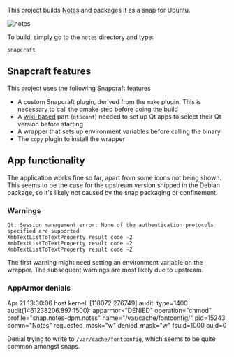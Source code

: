 This project builds [Notes](http://www.get-notes.com/) and packages it as a
snap for Ubuntu.

![notes](https://cloud.githubusercontent.com/assets/16375940/14313739/ea9fc8fa-fbfb-11e5-95bb-fb10c59770a8.png)

To build, simply go to the `notes` directory and type:

    snapcraft

## Snapcraft features

This project uses the following Snapcraft features
- A custom Snapcraft plugin, derived from the `make` plugin. This is necessary to call the qmake step before doing the build
- A [wiki-based](https://wiki.ubuntu.com/Snappy/Parts) part (`qt5conf`) needed to set up Qt apps to select their Qt version before starting
- A wrapper that sets up environment variables before calling the binary
- The `copy` plugin to install the wrapper

## App functionality

The application works fine so far, apart from some icons not being shown. This seems to be the case for the upstream version shipped in the Debian package, so it's likely not caused by the snap packaging or confinement.

### Warnings

    Qt: Session management error: None of the authentication protocols specified are supported
    XmbTextListToTextProperty result code -2
    XmbTextListToTextProperty result code -2
    XmbTextListToTextProperty result code -2

The first warning might need setting an environment variable on the wrapper. The subsequent warnings are most likely due to upstream.

### AppArmor denials

Apr 21 13:30:06 host kernel: [118072.276749] audit: type=1400 audit(1461238206.897:1500): apparmor="DENIED" operation="chmod" profile="snap.notes-dpm.notes" name="/var/cache/fontconfig/" pid=15243 comm="Notes" requested_mask="w" denied_mask="w" fsuid=1000 ouid=0

Denial trying to write to `/var/cache/fontconfig`, which seems to be quite common amongst snaps.
